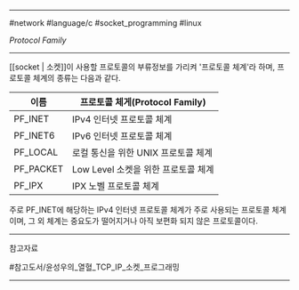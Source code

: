 
---

#network #language/c #socket_programming #linux

*Protocol Family*

---

[[socket | 소켓]]이 사용할 프로토콜의 부류정보를 가리켜 '프로토콜 체계'라 하며, 프로토콜 체계의 종류는 다음과 같다.

| 이름      | 프로토콜 체게(Protocol Family)      |
| --------- | ----------------------------------- |
| PF_INET   | IPv4 인터넷 프로토콜 체계           |
| PF_INET6  | IPv6 인터넷 프로토콜 체계           |
| PF_LOCAL  | 로컬 통신을 위한 UNIX 프로토콜 체계 |
| PF_PACKET | Low Level 소켓을 위한 프로토콜 체계 |
| PF_IPX    | IPX 노벨 프로토콜 체계              | 

주로 PF_INET에 해당하는 IPv4 인터넷 프로토콜 체계가 주로 사용되는 프로토콜 체계이며, 그 외 체계는 중요도가 떨어지거나 아직 보편화 되지 않은 프로토콜이다.

---

참고자료

#참고도서/윤성우의_열혈_TCP_IP_소켓_프로그래밍

---